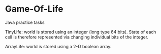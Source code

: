 # Game-Of-Life

Java practice tasks

TinyLife: world is stored using an integer (long type 64 bits). State of each cell is therefore represented via changing individual bits of the integer.

ArrayLife: world is stored using a 2-D boolean array.
